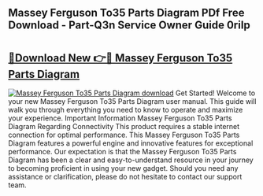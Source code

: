 ## Massey Ferguson To35 Parts Diagram PDf Free Download - Part-Q3n Service Owner Guide 0riIp

# <h2><a href="http://dfpq6e1.blite.top/?on=Massey+Ferguson+To35+Parts+Diagram">🔗Download New 👉🔴 Massey Ferguson To35 Parts Diagram</a></h2>

[![Massey Ferguson To35 Parts Diagram download](https://i.imgur.com/lujVjoI.png)](http://dfpq6e1.blite.top/?on=Massey+Ferguson+To35+Parts+Diagram)
Get Started! Welcome to your new Massey Ferguson To35 Parts Diagram user manual. This guide will walk you through everything you need to know to operate and maximize your experience. Important Information Massey Ferguson To35 Parts Diagram Regarding Connectivity This product requires a stable internet connection for optimal performance. This Massey Ferguson To35 Parts Diagram features a powerful engine and innovative features for exceptional performance. Our expectation is that the Massey Ferguson To35 Parts Diagram has been a clear and easy-to-understand resource in your journey to becoming proficient in using your new gadget. Should you need any assistance or clarification, please do not hesitate to contact our support team.
